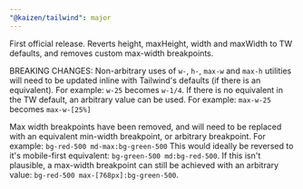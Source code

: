 ```yaml
---
"@kaizen/tailwind": major
---
```


First official release. Reverts height, maxHeight, width and maxWidth to TW defaults, and removes custom max-width breakpoints.

BREAKING CHANGES:
Non-arbitrary uses of `w-`, `h-`, `max-w` and `max-h` utilities will need to be updated inline with Tailwind's defaults (if there is an equivalent). For example:
`w-25` becomes `w-1/4`.
If there is no equivalent in the TW default, an arbitrary value can be used. For example:
`max-w-25` becomes `max-w-[25%]`

Max width breakpoints have been removed, and will need to be replaced with an equivalent min-width breakpoint, or arbitrary breakpoint. 
For example: `bg-red-500 md-max:bg-green-500` 
This would ideally be reversed to it's mobile-first equivalent: `bg-green-500 md:bg-red-500`.
If this isn't plausible, a max-width breakpoint can still be achieved with an arbitrary value: `bg-red-500 max-[768px]:bg-green-500`.
